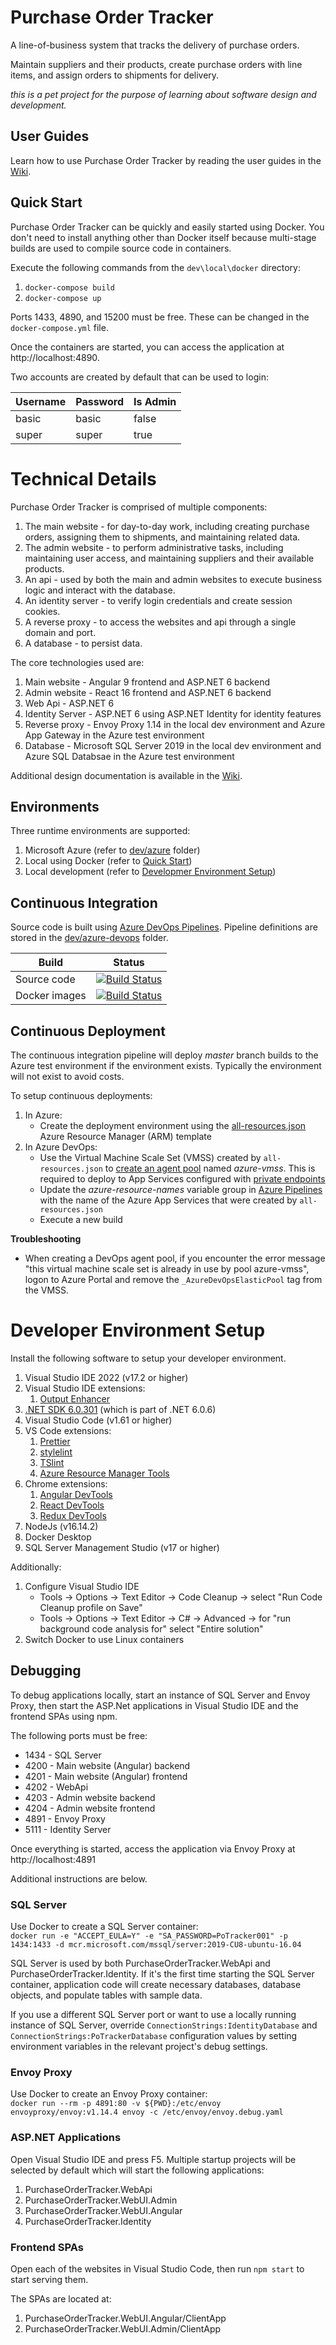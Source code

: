 # Purchase Order Tracker

A line-of-business system that tracks the delivery of purchase orders.

Maintain suppliers and their products, create purchase orders with line items, and assign orders to shipments for delivery.

_this is a pet project for the purpose of learning about software design and development._

## User Guides

Learn how to use Purchase Order Tracker by reading the user guides in the [Wiki](https://github.com/kierendixon/purchase-order-tracker-aspnetcore_angular/wiki).

## Quick Start

Purchase Order Tracker can be quickly and easily started using Docker.
You don't need to install anything other than Docker itself because multi-stage builds are used to compile source code in containers.

Execute the following commands from the `dev\local\docker` directory:

1. `docker-compose build`
1. `docker-compose up`

Ports 1433, 4890, and 15200 must be free. These can be changed in the `docker-compose.yml` file.

Once the containers are started, you can access the application at http://localhost:4890.

Two accounts are created by default that can be used to login:

| Username | Password | Is Admin |
| -------- | -------- | -------- |
| basic    | basic    | false    |
| super    | super    | true     |

# Technical Details

Purchase Order Tracker is comprised of multiple components:

1. The main website - for day-to-day work, including creating purchase orders, assigning them to shipments, and maintaining related data.
1. The admin website - to perform administrative tasks, including maintaining user access, and maintaining suppliers and their available products.
1. An api - used by both the main and admin websites to execute business logic and interact with the database.
1. An identity server - to verify login credentials and create session cookies.
1. A reverse proxy - to access the websites and api through a single domain and port.
1. A database - to persist data.

The core technologies used are:

1. Main website - Angular 9 frontend and ASP.NET 6 backend
1. Admin website - React 16 frontend and ASP.NET 6 backend
1. Web Api - ASP.NET 6
1. Identity Server - ASP.NET 6 using ASP.NET Identity for identity features
1. Reverse proxy - Envoy Proxy 1.14 in the local dev environment and Azure App Gateway in the Azure test environment
1. Database - Microsoft SQL Server 2019 in the local dev environment and Azure SQL Databsae in the Azure test environment

Additional design documentation is available in the [Wiki](https://github.com/kierendixon/purchase-order-tracker-aspnetcore_angular/wiki/Design).

## Environments

Three runtime environments are supported:

1. Microsoft Azure (refer to [dev/azure](dev/azure) folder)
1. Local using Docker (refer to [Quick Start](#quick-start))
1. Local development (refer to [Developmer Environment Setup](#developer-environment-setup))

## Continuous Integration

Source code is built using [Azure DevOps Pipelines](https://dev.azure.com/purchase-order-tracker/Purchase%20Order%20Tracker%20-%20Angular/_build). Pipeline definitions are stored in the [dev/azure-devops](dev/azure-devops) folder.

| Build         | Status |
| ------------- | --- |
| Source code   | [![Build Status](https://dev.azure.com/purchase-order-tracker/Purchase%20Order%20Tracker%20-%20Angular/_apis/build/status/Purchase%20Order%20Tracker)](https://dev.azure.com/purchase-order-tracker/Purchase%20Order%20Tracker%20-%20Angular/_build/latest?definitionId=4)                       |
| Docker images | [![Build Status](https://dev.azure.com/purchase-order-tracker/Purchase%20Order%20Tracker%20-%20Angular/_apis/build/status/Purchase%20Order%20Tracker%20-%20Docker%20Images)](https://dev.azure.com/purchase-order-tracker/Purchase%20Order%20Tracker%20-%20Angular/_build/latest?definitionId=6) |

## Continuous Deployment

The continuous integration pipeline will deploy *master* branch builds to the Azure test environment if the environment exists. Typically the environment will not exist to avoid costs.

To setup continuous deployments:

1. In Azure:
   - Create the deployment environment using the [all-resources.json](deploy/azure) Azure Resource Manager (ARM) template
1. In Azure DevOps:
   - Use the Virtual Machine Scale Set (VMSS) created by `all-resources.json` to [create an agent pool](https://docs.microsoft.com/en-us/azure/devops/pipelines/agents/scale-set-agents?view=azure-devops) named _azure-vmss_. This is required to deploy to App Services configured with [private endpoints](https://docs.microsoft.com/en-us/azure/app-service/networking/private-endpoint)
   - Update the _azure-resource-names_ variable group in [Azure Pipelines]((https://dev.azure.com/purchase-order-tracker/Purchase%20Order%20Tracker%20-%20Angular/_library?itemType=VariableGroups)) with the name of the Azure App Services that were created by `all-resources.json`
   - Execute a new build

**Troubleshooting**

- When creating a DevOps agent pool, if you encounter the error message "this virtual machine scale set is already in use by pool azure-vmss", logon to Azure Portal and remove the `_AzureDevOpsElasticPool` tag from the VMSS.

# Developer Environment Setup

Install the following software to setup your developer environment.

1. Visual Studio IDE 2022 (v17.2 or higher)
1. Visual Studio IDE extensions:
   1. [Output Enhancer](https://marketplace.visualstudio.com/items?itemName=NikolayBalakin.Outputenhancer)
1. [.NET SDK 6.0.301](https://dotnet.microsoft.com/en-us/download/dotnet/6.0) (which is part of .NET 6.0.6)
1. Visual Studio Code (v1.61 or higher)
1. VS Code extensions:
   1. [Prettier](https://marketplace.visualstudio.com/items?itemName=esbenp.prettier-vscode)
   1. [stylelint](https://marketplace.visualstudio.com/items?itemName=shinnn.stylelint)
   1. [TSlint](https://marketplace.visualstudio.com/items?itemName=ms-vscode.vscode-typescript-tslint-plugin)
   1. [Azure Resource Manager Tools](https://marketplace.visualstudio.com/items?itemName=msazurermtools.azurerm-vscode-tools)
1. Chrome extensions:
   1. [Angular DevTools](https://chrome.google.com/webstore/detail/angular-devtools/ienfalfjdbdpebioblfackkekamfmbnh?hl=en)
   1. [React DevTools](https://chrome.google.com/webstore/detail/react-developer-tools/fmkadmapgofadopljbjfkapdkoienihi?hl=en)
   1. [Redux DevTools](https://chrome.google.com/webstore/detail/redux-devtools/lmhkpmbekcpmknklioeibfkpmmfibljd?hl=en)
1. NodeJs (v16.14.2)
1. Docker Desktop
1. SQL Server Management Studio (v17 or higher)

Additionally:
1. Configure Visual Studio IDE  
   - Tools -> Options -> Text Editor -> Code Cleanup -> select "Run Code Cleanup profile on Save"
   - Tools -> Options -> Text Editor -> C# -> Advanced -> for "run background code analysis for" select "Entire solution"
1. Switch Docker to use Linux containers

## Debugging

To debug applications locally, start an instance of SQL Server and Envoy Proxy, then start the ASP.Net applications in Visual Studio IDE and the frontend SPAs using npm.

The following ports must be free:

- 1434 - SQL Server
- 4200 - Main website (Angular) backend
- 4201 - Main website (Angular) frontend
- 4202 - WebApi
- 4203 - Admin website backend
- 4204 - Admin website frontend
- 4891 - Envoy Proxy
- 5111 - Identity Server

Once everything is started, access the application via Envoy Proxy at http://localhost:4891

Additional instructions are below.

### SQL Server

Use Docker to create a SQL Server container:  
`docker run -e "ACCEPT_EULA=Y" -e "SA_PASSWORD=PoTracker001" -p 1434:1433 -d mcr.microsoft.com/mssql/server:2019-CU8-ubuntu-16.04`

SQL Server is used by both PurchaseOrderTracker.WebApi and PurchaseOrderTracker.Identity. If it's the first time starting the SQL Server container, application code will create necessary databases, database objects, and populate tables with sample data.

If you use a different SQL Server port or want to use a locally running instance of SQL Server, override `ConnectionStrings:IdentityDatabase` and `ConnectionStrings:PoTrackerDatabase` configuration values by setting environment variables in the relevant project's debug settings.

### Envoy Proxy

Use Docker to create an Envoy Proxy container:  
`docker run --rm -p 4891:80 -v ${PWD}:/etc/envoy envoyproxy/envoy:v1.14.4 envoy -c /etc/envoy/envoy.debug.yaml`

### ASP.NET Applications

Open Visual Studio IDE and press F5. Multiple startup projects will be selected by default which will start the following applications:

1. PurchaseOrderTracker.WebApi
1. PurchaseOrderTracker.WebUI.Admin
1. PurchaseOrderTracker.WebUI.Angular
1. PurchaseOrderTracker.Identity

### Frontend SPAs

Open each of the websites in Visual Studio Code, then run `npm start` to start serving them.

The SPAs are located at:

1. PurchaseOrderTracker.WebUI.Angular/ClientApp
1. PurchaseOrderTracker.WebUI.Admin/ClientApp
